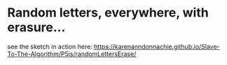# Random letters, everywhere, with erasure...
see the sketch in action here: https://karenanndonnachie.github.io/Slave-To-The-Algorithm/P5js/randomLettersErase/
